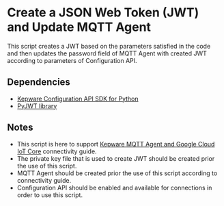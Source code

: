 # Create a JSON Web Token (JWT) and Update MQTT Agent

This script creates a JWT based on the parameters satisfied in the code and then updates the password field of MQTT Agent with created JWT according to parameters of Configuration API.

## Dependencies

- [Kepware Configuration API SDK for Python](https://github.com/PTCInc/Kepware-ConfigAPI-SDK-Python)
- [PyJWT library](https://pyjwt.readthedocs.io/en/stable/)

## Notes

- This script is here to support [Kepware MQTT Agent and Google Cloud IoT Core](https://www.kepware.com/getattachment/f927bc2c-8a2b-459e-90ed-c85b29fdfffd/Kepware-MQTT-Agent-and-Google-IoT-Core.pdf) connectivity guide.
- The private key file that is used to create JWT should be created prior the use of this script.
- MQTT Agent should be created prior the use of this script according to connectivity guide.
- Configuration API should be enabled and available for connections in order to use this script.
